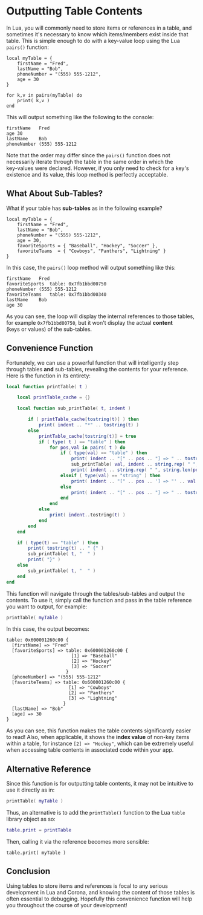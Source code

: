 # Outputting Table Contents

In Lua, you will commonly need to store items or references in a table, and sometimes it's necessary to know which items/members exist inside that table. This is simple enough to do with a <nobr>key-value</nobr> loop using the Lua `pairs()` function:

``````{ brush="lua" gutter="false" first-line="1" highlight="[8,9,10]" }
local myTable = {
	firstName = "Fred",
	lastName = "Bob",
	phoneNumber = "(555) 555-1212",
	age = 30
}

for k,v in pairs(myTable) do
	print( k,v )
end
``````

This will output something like the following to the console:

``````
firstName	Fred
age	30
lastName	Bob
phoneNumber	(555) 555-1212
``````

Note that the order may differ since the `pairs()` function does not necessarily iterate through the table in the same order in which the <nobr>key-values</nobr> were declared. However, if you only need to check for a key's existence and its value, this loop method is perfectly acceptable.


## What About Sub-Tables?

What if your table has <nobr>__sub-tables__</nobr> as in the following example?

``````{ brush="lua" gutter="false" first-line="1" highlight="[6,7]" }
local myTable = {
	firstName = "Fred",
	lastName = "Bob",
	phoneNumber = "(555) 555-1212",
	age = 30,
	favoriteSports = { "Baseball", "Hockey", "Soccer" },
	favoriteTeams  = { "Cowboys", "Panthers", "Lightning" }
}
``````

In this case, the `pairs()` loop method will output something like this:

``````
firstName	Fred
favoriteSports	table: 0x7fb1bbd00750
phoneNumber	(555) 555-1212
favoriteTeams	table: 0x7fb1bbd00340
lastName	Bob
age	30
``````

As you can see, the loop will display the internal references to those tables, for example `0x7fb1bbd00750`, but it won't display the actual __content__ <nobr>(keys or values)</nobr> of the <nobr>sub-tables</nobr>.


## Convenience Function

Fortunately, we can use a powerful function that will intelligently step through tables __and__ <nobr>sub-tables</nobr>, revealing the contents for your reference. Here is the function in its entirety:

``````lua
local function printTable( t )

	local printTable_cache = {}

	local function sub_printTable( t, indent )

		if ( printTable_cache[tostring(t)] ) then
			print( indent .. "*" .. tostring(t) )
		else
			printTable_cache[tostring(t)] = true
			if ( type( t ) == "table" ) then
				for pos,val in pairs( t ) do
					if ( type(val) == "table" ) then
						print( indent .. "[" .. pos .. "] => " .. tostring( t ).. " {" )
						sub_printTable( val, indent .. string.rep( " ", string.len(pos)+8 ) )
						print( indent .. string.rep( " ", string.len(pos)+6 ) .. "}" )
					elseif ( type(val) == "string" ) then
						print( indent .. "[" .. pos .. '] => "' .. val .. '"' )
					else
						print( indent .. "[" .. pos .. "] => " .. tostring(val) )
					end
				end
			else
				print( indent..tostring(t) )
			end
		end
	end

	if ( type(t) == "table" ) then
		print( tostring(t) .. " {" )
		sub_printTable( t, "  " )
		print( "}" )
	else
		sub_printTable( t, "  " )
	end
end
``````

This function will navigate through the <nobr>tables/sub-tables</nobr> and output the contents. To use it, simply call the function and pass in the table reference you want to output, for example:

``````lua
printTable( myTable )
``````

In this case, the output becomes:

``````
table: 0x600001260c00 {
  [firstName] => "Fred"
  [favoriteSports] => table: 0x600001260c00 {
                        [1] => "Baseball"
                        [2] => "Hockey"
                        [3] => "Soccer"
                      }
  [phoneNumber] => "(555) 555-1212"
  [favoriteTeams] => table: 0x600001260c00 {
                       [1] => "Cowboys"
                       [2] => "Panthers"
                       [3] => "Lightning"
                     }
  [lastName] => "Bob"
  [age] => 30
}
``````

As you can see, this function makes the table contents significantly easier to read! Also, when applicable, it shows the __index&nbsp;value__ of <nobr>non-key</nobr> items within a table, for instance <nobr>`[2] => "Hockey"`</nobr>, which can be extremely useful when accessing table contents in associated code within your app.


## Alternative Reference

Since this function is for outputting table contents, it may not be intuitive to use it directly as in:

``````lua
printTable( myTable )
``````

Thus, an alternative is to add the `printTable()` function to the Lua `table` library object as so:

``````lua
table.print = printTable
``````

Then, calling it via the reference becomes more sensible:

``````
table.print( myTable )
``````


## Conclusion

Using tables to store items and references is focal to any serious development in Lua and Corona, and knowing the content of those tables is often essential to debugging. Hopefully this convenience function will help you throughout the course of your development!
